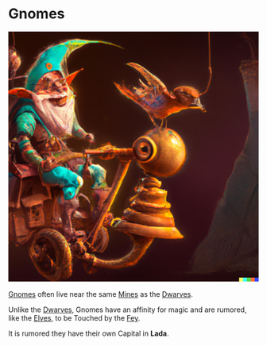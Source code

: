 # Gnomes

![Gnome](images/gnome.png)

[Gnomes] often live near the same [Mines](mines.md) as the [Dwarves].

Unlike the [Dwarves], Gnomes have an affinity for magic and are rumored, like the [Elves](elves.md), to be Touched by the [Fey](fey.md).

It is rumored they have their own Capital in **Lada**.

[Gnomes]: https://www.dndbeyond.com/races/18-gnome
[Dwarves]: dwarves.md
